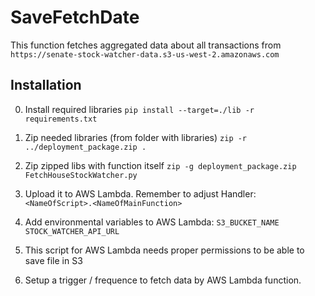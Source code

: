 # SaveFetchDate

This function fetches aggregated data about all transactions from `https://senate-stock-watcher-data.s3-us-west-2.amazonaws.com`

## Installation
0. Install required libraries
`pip install --target=./lib -r requirements.txt`

1. Zip needed libraries (from folder with libraries)
`zip -r ../deployment_package.zip .`

2. Zip zipped libs with function itself
`zip -g deployment_package.zip FetchHouseStockWatcher.py`

3. Upload it to AWS Lambda. Remember to adjust Handler:
`<NameOfScript>.<NameOfMainFunction>`

4. Add environmental variables to AWS Lambda: 
`S3_BUCKET_NAME`
`STOCK_WATCHER_API_URL`

5. This script for AWS Lambda needs proper permissions to be able to save file in S3

6. Setup a trigger / frequence to fetch data by AWS Lambda function.
